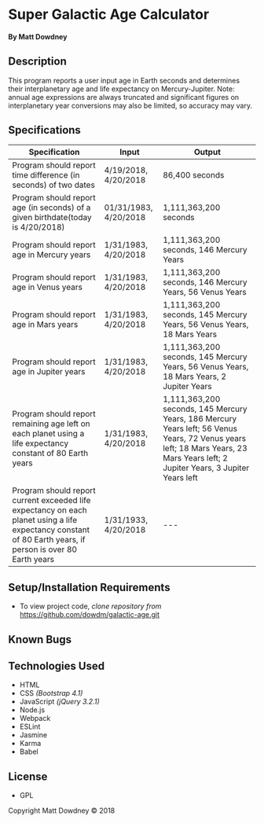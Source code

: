 # **Super Galactic Age Calculator**

#### By Matt Dowdney

## Description
This program reports a user input age in Earth seconds and determines their interplanetary age and life expectancy on Mercury-Jupiter. Note: annual age expressions are always truncated and significant figures on interplanetary year conversions may also be limited, so accuracy may vary.  

## Specifications

| Specification | Input | Output |
| --- | --- | --- |
| Program should report time difference (in seconds) of two dates  | 4/19/2018, 4/20/2018 | 86,400 seconds |
| Program should report age (in seconds) of a given birthdate(today is 4/20/2018) | 01/31/1983, 4/20/2018 | 1,111,363,200 seconds |
| Program should report age in Mercury years | 1/31/1983, 4/20/2018 | 1,111,363,200 seconds, 146 Mercury Years |
| Program should report age in Venus years | 1/31/1983, 4/20/2018 | 1,111,363,200 seconds, 146 Mercury Years, 56 Venus Years  |
| Program should report age in Mars years | 1/31/1983, 4/20/2018| 1,111,363,200 seconds, 145 Mercury Years, 56 Venus Years, 18 Mars Years  |
| Program should report age in Jupiter years | 1/31/1983, 4/20/2018 | 1,111,363,200 seconds, 145 Mercury Years, 56 Venus Years, 18 Mars Years, 2 Jupiter Years |
| Program should report remaining age left on each planet using a life expectancy constant of 80 Earth years   | 1/31/1983, 4/20/2018 | 1,111,363,200 seconds, 145 Mercury Years, 186 Mercury Years left; 56 Venus Years, 72 Venus years left; 18 Mars Years, 23 Mars Years left; 2 Jupiter Years, 3 Jupiter Years left|
| Program should report current exceeded life expectancy on each planet using a life expectancy constant of 80 Earth years, if person is over 80 Earth years | 1/31/1933, 4/20/2018 | --- |

## Setup/Installation Requirements

* To view project code, _clone repository from_ https://github.com/dowdm/galactic-age.git


## Known Bugs

## Technologies Used

* HTML
* CSS _(Bootstrap 4.1)_
* JavaScript _(jQuery 3.2.1)_
* Node.js
* Webpack
* ESLint
* Jasmine
* Karma
* Babel

## License

* GPL

 Copyright Matt Dowdney © 2018
